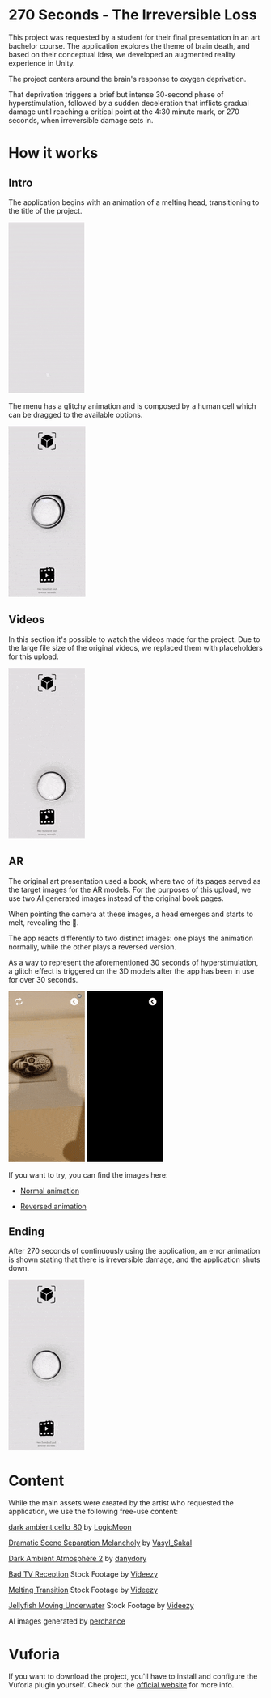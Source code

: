 # 270 Seconds - The Irreversible Loss

This project was requested by a student for their final presentation in an art bachelor course. 
The application explores the theme of brain death, and based on their conceptual idea, we developed an augmented reality experience in Unity.

The project centers around the brain's response to oxygen deprivation. 

That deprivation triggers a brief but intense 30-second phase of hyperstimulation, followed by a sudden deceleration that inflicts gradual damage until reaching a critical point at the 4:30 minute mark, or 270 seconds, when irreversible damage sets in.

# How it works

## Intro
The application begins with an animation of a melting head, transitioning to the title of the project.

![Project Intro](screenshots/Intro.gif)


The menu has a glitchy animation and is composed by a human cell which can be dragged to the available options. 

![Project Menu](screenshots/Menu.gif)


## Videos
In this section it's possible to watch the videos made for the project. Due to the large file size of the original videos, we replaced them with placeholders for this upload. 

![Project Videos](screenshots/Videos.gif)


## AR
The original art presentation used a book, where two of its pages served as the target images for the AR models. For the purposes of this upload, we use two AI generated images instead of the original book pages.

When pointing the camera at these images, a head emerges and starts to melt, revealing the :brain:.

The app reacts differently to two distinct images: one plays the animation normally, while the other plays a reversed version.

As a way to represent the aforementioned 30 seconds of hyperstimulation, a glitch effect is triggered on the 3D models after the app has been in use for over 30 seconds.

![Play Animation](screenshots/AR_Normal.gif)  ![Rewind Animation](screenshots/AR_Rewind.gif)

If you want to try, you can find the images here:

- [Normal animation](https://github.com/ShenanigansInc/270-seconds/blob/main/Assets/AR%20Project/Images/target_play.png)

- [Reversed animation](https://github.com/ShenanigansInc/270-seconds/blob/main/Assets/AR%20Project/Images/target_reverse.png)

## Ending
After 270 seconds of continuously using the application, an error animation is shown stating that there is irreversible damage, and the application shuts down.

![Project Error](screenshots/Error.gif)

# Content
While the main assets were created by the artist who requested the application, we use the following free-use content:

[dark ambient cello_80](https://freesound.org/people/LogicMoon/sounds/661930/) by [LogicMoon](https://freesound.org/people/LogicMoon/)

[Dramatic Scene Separation Melancholy](https://freesound.org/people/Vasyl_Sakal/sounds/711276/) by [Vasyl_Sakal](https://freesound.org/people/Vasyl_Sakal/)

[Dark Ambient Atmosphère 2](https://pixabay.com/music/ambient-dark-ambient-atmosphere-2-141314/) by [danydory](https://pixabay.com/users/danydory-9903/)

[Bad TV Reception](https://www.videezy.com/elements-and-effects/244-bad-tv-reception-stock-video-clip) Stock Footage by <a href="http://www.videezy.com">Videezy</a> 

[Melting Transition](https://www.videezy.com/abstract/45190-melting-matte-transition-effects-on-a-dark-background) Stock Footage by <a href="http://www.videezy.com">Videezy</a> 

[Jellyfish Moving Underwater](https://www.videezy.com/nature/45427-jellyfish-moving-underwater) Stock Footage by <a href="http://www.videezy.com">Videezy</a>

AI images generated by [perchance](https://perchance.org/ai-character-generator)

# Vuforia
If you want to download the project, you'll have to install and configure the Vuforia plugin yourself. Check out the [official website](https://developer.vuforia.com/) for more info.
